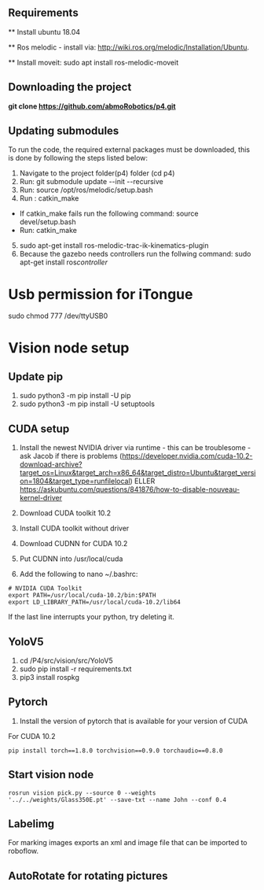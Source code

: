 ## Requirements
** Install ubuntu 18.04

** Ros melodic - install via: http://wiki.ros.org/melodic/Installation/Ubuntu.

** Install moveit: sudo apt install ros-melodic-moveit
## Downloading the project
**git clone https://github.com/abmoRobotics/p4.git**
## Updating submodules
To run the code, the required external packages must be downloaded, this is done by following the steps listed below:
1. Navigate to the project folder(p4) folder (cd p4)
2. Run: git submodule update --init --recursive
3. Run: source /opt/ros/melodic/setup.bash
4. Run : catkin_make
  - If catkin_make fails run the following command: source devel/setup.bash
  - Run: catkin_make
5. sudo apt-get install ros-melodic-trac-ik-kinematics-plugin
6. Because the gazebo needs controllers run the follwing command: sudo apt-get install ros*controller*


# Usb permission for iTongue
sudo chmod 777 /dev/ttyUSB0


# Vision node setup

## Update pip
1. sudo python3 -m pip install -U pip
2. sudo python3 -m pip install -U setuptools

## CUDA setup

1. Install the newest NVIDIA driver via runtime - this can be troublesome - ask Jacob if there is problems (https://developer.nvidia.com/cuda-10.2-download-archive?target_os=Linux&target_arch=x86_64&target_distro=Ubuntu&target_version=1804&target_type=runfilelocal) ELLER https://askubuntu.com/questions/841876/how-to-disable-nouveau-kernel-driver

2. Download CUDA toolkit 10.2
3. Install CUDA toolkit without driver
4. Download CUDNN for CUDA 10.2
5. Put CUDNN into /usr/local/cuda

6. Add the following to nano ~/.bashrc:
```
# NVIDIA CUDA Toolkit
export PATH=/usr/local/cuda-10.2/bin:$PATH
export LD_LIBRARY_PATH=/usr/local/cuda-10.2/lib64
```

If the last line interrupts your python, try deleting it.

## YoloV5
1. cd /P4/src/vision/src/YoloV5
2. sudo pip install -r requirements.txt
3. pip3 install rospkg

## Pytorch
1. Install the version of pytorch that is available for your version of CUDA

For CUDA 10.2
```
pip install torch==1.8.0 torchvision==0.9.0 torchaudio==0.8.0
```

## Start vision node 
```
rosrun vision pick.py --source 0 --weights '../../weights/Glass350E.pt' --save-txt --name John --conf 0.4
```
## Labelimg
For marking images
exports an xml and image file that can be imported to roboflow.

## AutoRotate for rotating pictures


